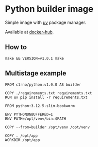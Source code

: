 # Python builder image

Simple image with [uv](https://github.com/astral-sh/uv) package manager.

Available at [docker-hub](https://hub.docker.com/repository/docker/c1rno/python).

## How to

```shell
make && VERSION=v1.0.1 make
```

## Multistage example

```shell
FROM c1rno/python:v1.0.0 AS builder

COPY ./requirements.txt requirements.txt
RUN uv pip install -r requirements.txt

FROM python:3.12.5-slim-bookworm

ENV PYTHONUNBUFFERED=1
ENV PATH=/opt/venv/bin:$PATH

COPY --from=builder /opt/venv /opt/venv

COPY . /opt/app
WORKDIR /opt/app
```

